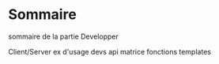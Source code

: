 # Sommaire


sommaire de la partie Developper


Client/Server
ex d'usage devs
api
matrice fonctions
templates
